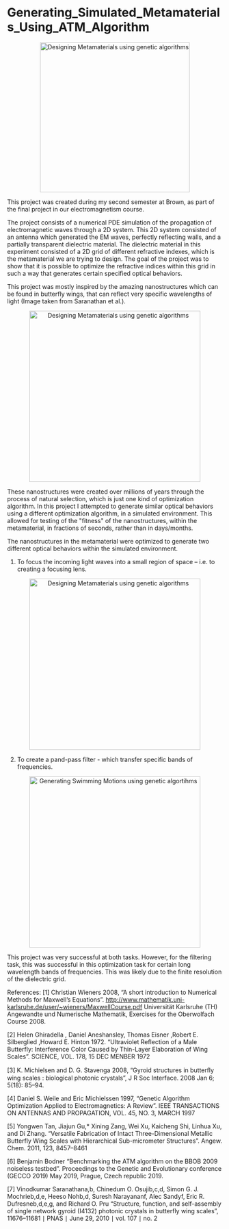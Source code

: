 
# Generating_Simulated_Metamaterials_Using_ATM_Algorithm

<p align="center">
  <img src=https://github.com/BjBodner/Portfolio/blob/master/Machine_Learning_and_Optimization_Projects/Generating_Simulated_Metamaterials_Using_ATM_Algorithm/MetaMaterials.gif
width="350" title="Designing Metamaterials using genetic algorithms">
</p>



This project was created during my second semester at Brown, as part of the final project in our electromagnetism course.

The project consists of a numerical PDE simulation of the propagation of electromagnetic waves through a 2D system.
This 2D system consisted of an antenna which generated the EM waves, perfectly reflecting walls, and a partially transparent dielectric material. The dielectric material in this experiment consisted of a 2D grid of different refractive indexes, which is the metamaterial we are trying to design. The goal of the project was to show that it is possible to optimize the refractive indices within this grid in such a way that generates certain specified optical behaviors. 

This project was mostly inspired by the amazing nanostructures which can be found in butterfly wings, that can reflect very specific wavelengths of light (Image taken from Saranathan et al.).  
<p align="center">
  <img src=https://github.com/BjBodner/Portfolio/blob/master/Machine_Learning_and_Optimization_Projects/Images/Focusing_Picture.JPG width="400" title="Designing Metamaterials using genetic algorithms">
</p>


These nanostructures were created over millions of years through the process of natural selection, which is just one kind of optimization algorithm. In this project I attempted to generate similar optical behaviors using a different optimization algorithm, in a simulated environment. This allowed for testing of the "fitness" of the nanostructures, within the metamaterial, in fractions of seconds, rather than in days/months.

The nanostructures in the metamaterial were optimized to generate two different optical behaviors within the simulated environment.
1. To focus the incoming light waves into a small region of space – i.e. to creating a focusing lens.

<p align="center">
  <img src=https://github.com/BjBodner/Portfolio/blob/master/Machine_Learning_and_Optimization_Projects/Images/Focusing_Picture.JPG width="400" title="Designing Metamaterials using genetic algorithms">
</p>

2. To create a pand-pass filter - which transfer specific bands of frequencies.
<p align="center">
    <img src=https://github.com/BjBodner/Portfolio/blob/master/Machine_Learning_and_Optimization_Projects/Images/Filtering_Picture.JPG width="400" title="Generating Swimming Motions using genetic algortihms">
</p>



This project was very successful at both tasks. However, for the filtering task, this was successful in this
optimization task for certain long wavelength bands of frequencies. This was likely due to the finite resolution
of the dielectric grid.


References:
[1] Christian Wieners 2008, “A short introduction to Numerical Methods for Maxwell’s Equations”.
http://www.mathematik.uni-karlsruhe.de/user/~wieners/MaxwellCourse.pdf
Universität Karlsruhe (TH) Angewandte und Numerische Mathematik, Exercises for the Oberwolfach Course 2008.

[2] Helen Ghiradella , Daniel Aneshansley, Thomas Eisner ,Robert E. Silberglied ,Howard E. Hinton  1972.
“Ultraviolet Reflection of a Male Butterfly: Interference Color Caused by Thin-Layer Elaboration of Wing Scales”. SCIENCE, VOL. 178, 15 DEC MENBER 1972

[3] K. Michielsen and D. G. Stavenga 2008, “Gyroid structures in butterﬂy wing scales : biological photonic crystals”, J R Soc Interface. 2008 Jan 6; 5(18): 85–94.

[4] Daniel S. Weile and Eric Michielssen 1997, “Genetic Algorithm Optimization Applied to Electromagnetics: A Review”. IEEE TRANSACTIONS ON ANTENNAS AND PROPAGATION, VOL. 45, NO. 3, MARCH 1997

[5] Yongwen Tan, Jiajun Gu,* Xining Zang, Wei Xu, Kaicheng Shi, Linhua Xu, and Di Zhang. 
“Versatile Fabrication of Intact Three-Dimensional Metallic Butterfly Wing Scales with Hierarchical Sub-micrometer Structures”. Angew. Chem. 2011, 123, 8457–8461

[6] Benjamin Bodner
“Benchmarking the ATM algorithm on the BBOB 2009 noiseless testbed”. Proceedings to the Genetic and Evolutionary conference (GECCO 2019) May 2019, Prague, Czech republic 2019.

[7]  Vinodkumar Saranathana,b, Chinedum O. Osujib,c,d, Simon G. J. Mochrieb,d,e, Heeso Nohb,d, Suresh Narayananf, Alec Sandyf, Eric R. Dufresneb,d,e,g, and Richard O. Pru 
“Structure, function, and self-assembly of single network gyroid (I4132) photonic crystals in butterfly wing scales”, 11676–11681 ∣ PNAS ∣ June 29, 2010 ∣ vol. 107 ∣ no. 2


